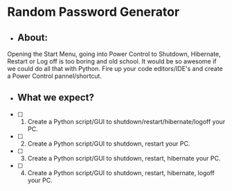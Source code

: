 # Random Password Generator

- ## About:
Opening the Start Menu, going into Power Control to Shutdown, Hibernate, Restart or Log off is too boring and old school. It would be so awesome if we could do all that with Python.
Fire up your code editors/IDE's and create a Power Control pannel/shortcut.


- ## What we expect?
- [ ] 1) Create a Python script/GUI to shutdown/restart/hibernate/logoff your PC.
- [ ] 2) Create a Python script/GUI to shutdown, restart your PC.
- [ ] 3) Create a Python script/GUI to shutdown, restart, hibernate your PC. 
- [ ] 4) Create a Python script/GUI to shutdown, restart, hibernate, logoff your PC.
